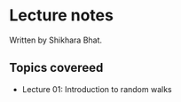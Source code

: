 # Lecture notes
Written by Shikhara Bhat.

## Topics covereed 

 - Lecture 01: Introduction to random walks
